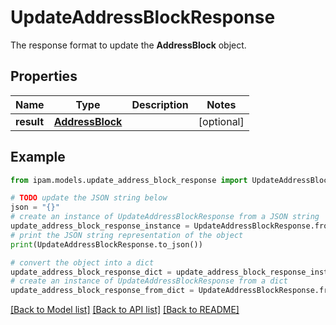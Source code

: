 # UpdateAddressBlockResponse

The response format to update the __AddressBlock__ object.

## Properties

Name | Type | Description | Notes
------------ | ------------- | ------------- | -------------
**result** | [**AddressBlock**](AddressBlock.md) |  | [optional] 

## Example

```python
from ipam.models.update_address_block_response import UpdateAddressBlockResponse

# TODO update the JSON string below
json = "{}"
# create an instance of UpdateAddressBlockResponse from a JSON string
update_address_block_response_instance = UpdateAddressBlockResponse.from_json(json)
# print the JSON string representation of the object
print(UpdateAddressBlockResponse.to_json())

# convert the object into a dict
update_address_block_response_dict = update_address_block_response_instance.to_dict()
# create an instance of UpdateAddressBlockResponse from a dict
update_address_block_response_from_dict = UpdateAddressBlockResponse.from_dict(update_address_block_response_dict)
```
[[Back to Model list]](../README.md#documentation-for-models) [[Back to API list]](../README.md#documentation-for-api-endpoints) [[Back to README]](../README.md)


